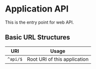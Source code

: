 # Application API

This is the entry point for web API.

## Basic URL Structures

| URI | Usage |
|-----|-------------|
| `^api/$`              |  Root URI of this application |
